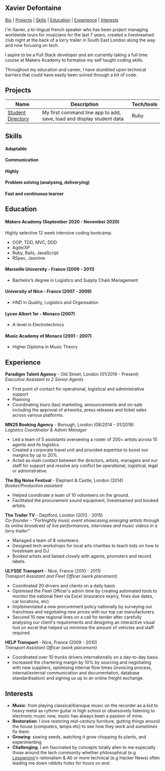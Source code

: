 ## Xavier Defontaine

[Bio](https://github.com/XavierDefontaine/CV#xavier-defontaine) | [Projects](https://github.com/XavierDefontaine/CV#projects) | [Skills](https://github.com/XavierDefontaine/CV#skills) | [Education](https://github.com/XavierDefontaine/CV#education) | [Experience](https://github.com/XavierDefontaine/CV#experience) | [Interests](https://github.com/XavierDefontaine/CV#interests)

I'm Xavier, a bi-lingual french speaker who has been project managing worldwide tours for musicians for the last 7 years, created a livestreamed club night at the back of a lorry trailer in South East London along the way and now focusing on tech.

I aspire to be a Full Stack developer and am currently taking a full time course at Makers Academy to formalise my self taught coding skills.

Throughout my education and career, I have stumbled upon technical barriers that could have easily been solved through a bit of code.

## Projects

| Name                         | Description       | Tech/tools        |
| ---------------------------- | ----------------- | ----------------- |
| [Student Directory](https://github.com/XavierDefontaine/student-directory) | My first command line app to add, save, load and display student data | Ruby |

## Skills

#### Adaptable

#### Communication

#### Highly 

#### Problem solving (analysing, deliverying)

#### Fast and continuous learner


## Education

#### Makers Academy (September 2020 - November 2020)
Highly selective 12 week intensive coding bootcamp.

- OOP, TDD, MVC, DDD
- Agile/XP
- Ruby, Rails, JavaScript
- RSpec, Jasmine

#### Marseille University - France (2009 - 2011)
- Bachelor’s degree in Logistics and Supply Chain Management 

#### University of Nice - France (2007 - 2009)
- HND in Quality, Logistics and Organisation 

#### Lycee Albert 1er - Monaco (2007)
- A-level in Electrotechnics

#### Music Academy of Monaco  (2001 - 2007)
- Higher Diploma in Music Theory

## Experience

**Paradigm Talent Agency** - Old Street, London (01/2019 - Present)  
_Executive Assistant to 2 Senior Agents_
- First point of contact for operational, logistical and administrative support
- Planning 
- Coordinating tours (tax) marketing, announcements and on-sale including the approval of artworks, press releases and ticket sales across various platforms.

**MN2S Booking Agency** - Borough, London (08/2014 - 01/2019)  
_Logistics Coordinator & Admin Manager_
- Led a team of 5 assistants overseeing a roster of 200+ artists across 15 agents and its logistics.
- Created a corporate travel unit and provided expertise to boost our margins by up to 20%.
- Acted as main contact between the directors, artists, managers and our staff for support and resolve any conflict be operational, logistical, legal or administrative.

**The Big Noise Festival** - Elephant & Castle, London (2014)  
_Booker/Production assistant_
- Helped coordinate a team of 10 volunteers on the ground.
- Facilitated the procurement sound equipment, livestreamed and booked artists.

**The Trailer TV** - Deptford, London (2013 - 2015)  
_Co-founder - "Fortnightly music event showcasing emerging artists through its online broadcast of live performances, interviews and music videos in a lorry trailer"_  
- Managed a team of 8 volunteers.
- Designed tech workshops for local arts charities to teach kids on how to livestream and DJ.
- Booked artists and liaised closely with agents, promoters and record labels.

**ULYSSE Transport** - Nice, France (2010 - 2011)  
_Transport Assistant and Fleet Officer (work placement)_
- Coordinated 20 drivers and clients on a daily basis
- Optimised the Fleet Officer's admin time  by creating automated tools to monitor the national fleet via Excel (insurance expiry, fines due dates, car locations, etc).
- Implementated a new procurement policy nationally by surveying our franchises and negotiating new prices with our top car manufacturers.
- Secured 10 new regional lines on a call for tender after carefully analysing our client's requirements and designing an interactive visual tool on excel that helped us minimise the amount of vehicles and staff required.

**HELP Transport** - Nice, France (2009 - 2010)  
_Transport Assistant Officer (work placement)_
- Coordinated over 10 trucks drivers internationally on a day-to-day basis.
- Increased the chartering margin by 10% by sourcing and negotiating with new suppliers, optimising internal flow times (invoicing process, internal/external communication and documentation, database standardisation) and signing us up to an online freight exchange.

## Interests
- **Music**: from playing classical/baroque music on the recorder as a kid to heavy metal as rythmn guitar in high school or obsessively listening to electronic music now, music has always been a passion of mine.
- **Restoration**: I love restoring mid-century furniture, gutting things around the house (computers, lamps etc) to see how they work and _sometimes_ fix them.
- **Growing**: sowing seeds, watching it grow chopping its plants, and experimenting 
- **Challenging**: I am fascinated by concepts totally alien to me especially those around the tech community whether philosophical (e.g [Lesswrong](https://www.lesswrong.com/)'s rationalism & AI) or more technical (e.g Hacker News) often leading me down rabbits holes for hours on end.
